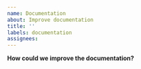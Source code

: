 ```yaml
---
name: Documentation
about: Improve documentation
title: ''
labels: documentation
assignees:
---
```


**How could we improve the documentation?**
